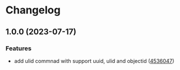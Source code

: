 # Changelog

## 1.0.0 (2023-07-17)


### Features

* add ulid commnad with support uuid, ulid and objectid ([4536047](https://github.com/JonDotsoy/uid/commit/4536047fe380c091246d2c75ef0125389aa785bc))
